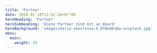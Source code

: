```yaml
---
title: 'Partner'
date: 2018-02-10T11:52:18+07:00
heroHeading: 'Partner'
heroSubHeading: 'Diese Partner sind mit an Board'
heroBackground: 'images/daria-shevtsova-k_RYBedEvDw-unsplash.jpg'
menu:
  main:
    weight: 20
---
```

